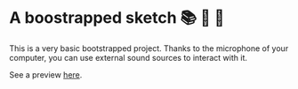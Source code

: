 # A boostrapped sketch 📚 📝 📐

This is a very basic bootstrapped project. Thanks to the microphone of your computer, you can use external sound sources to interact with it.

See a preview [here](https://drawwithcode.github.io/hackathon-bootstrapped-sketch/).
